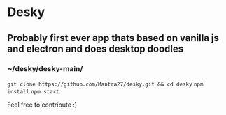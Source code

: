 # Desky

## Probably first ever app thats based on vanilla js and electron and does desktop doodles

### ~/desky/desky-main/

`git clone https://github.com/Mantra27/desky.git && cd desky`
`npm install`
`npm start`


Feel free to contribute :)

